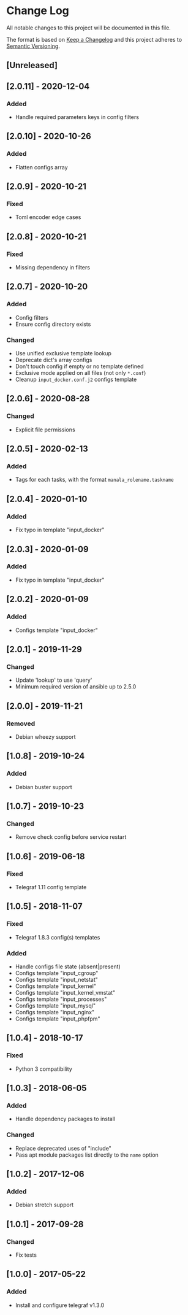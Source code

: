 # Change Log
All notable changes to this project will be documented in this file.

The format is based on [Keep a Changelog](http://keepachangelog.com/)
and this project adheres to [Semantic Versioning](http://semver.org/).

## [Unreleased]

## [2.0.11] - 2020-12-04
### Added
- Handle required parameters keys in config filters

## [2.0.10] - 2020-10-26
### Added
- Flatten configs array

## [2.0.9] - 2020-10-21
### Fixed
- Toml encoder edge cases

## [2.0.8] - 2020-10-21
### Fixed
- Missing dependency in filters

## [2.0.7] - 2020-10-20
### Added
- Config filters
- Ensure config directory exists

### Changed
- Use unified exclusive template lookup
- Deprecate dict's array configs
- Don't touch config if empty or no template defined
- Exclusive mode applied on all files (not only `*.conf`)
- Cleanup `input_docker.conf.j2` configs template

## [2.0.6] - 2020-08-28
### Changed
- Explicit file permissions

## [2.0.5] - 2020-02-13
### Added
- Tags for each tasks, with the format `manala_rolename.taskname`

## [2.0.4] - 2020-01-10
### Added
- Fix typo in template "input_docker"

## [2.0.3] - 2020-01-09
### Added
- Fix typo in template "input_docker"

## [2.0.2] - 2020-01-09
### Added
- Configs template "input_docker"

## [2.0.1] - 2019-11-29
### Changed
- Update 'lookup' to use 'query'
- Minimum required version of ansible up to 2.5.0

## [2.0.0] - 2019-11-21
### Removed
- Debian wheezy support

## [1.0.8] - 2019-10-24
### Added
- Debian buster support

## [1.0.7] - 2019-10-23
### Changed
- Remove check config before service restart

## [1.0.6] - 2019-06-18
### Fixed
- Telegraf 1.11 config template

## [1.0.5] - 2018-11-07
### Fixed
- Telegraf 1.8.3 config(s) templates

### Added
- Handle configs file state (absent|present)
- Configs template "input_cgroup"
- Configs template "input_netstat"
- Configs template "input_kernel"
- Configs template "input_kernel_vmstat"
- Configs template "input_processes"
- Configs template "input_mysql"
- Configs template "input_nginx"
- Configs template "input_phpfpm"

## [1.0.4] - 2018-10-17
### Fixed
- Python 3 compatibility

## [1.0.3] - 2018-06-05
### Added
- Handle dependency packages to install

### Changed
- Replace deprecated uses of "include"
- Pass apt module packages list directly to the `name` option

## [1.0.2] - 2017-12-06
### Added
- Debian stretch support

## [1.0.1] - 2017-09-28
### Changed
- Fix tests

## [1.0.0] - 2017-05-22
### Added
- Install and configure telegraf v1.3.0
